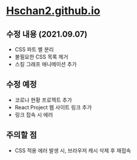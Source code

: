 # [Hschan2.github.io](https://hschan2.github.io/)

## 수정 내용 (2021.09.07) 
* CSS 파트 별 분리
* 불필요한 CSS 목록 제거
* 스킬 그래프 애니메이션 추가

## 수정 예정
* 코로나 현황 프로젝트 추가
* React Project 웹 사이트 링크 추가
* 링크 접속 시 에러 

## 주의할 점
* CSS 적용 에러 발생 시, 브라우저 캐시 삭제 후 재접속
